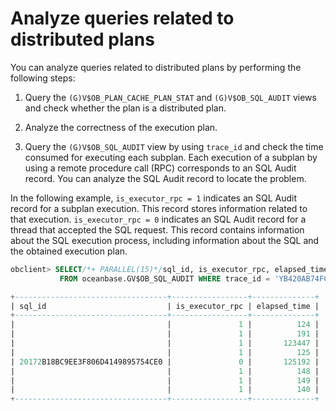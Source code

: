 # Analyze queries related to distributed plans

You can analyze queries related to distributed plans by performing the following steps:

1. Query the `(G)V$OB_PLAN_CACHE_PLAN_STAT` and `(G)V$OB_SQL_AUDIT` views and check whether the plan is a distributed plan.

2. Analyze the correctness of the execution plan.

3. Query the `(G)V$OB_SQL_AUDIT` view by using `trace_id` and check the time consumed for executing each subplan. Each execution of a subplan by using a remote procedure call (RPC) corresponds to an SQL Audit record. You can analyze the SQL Audit record to locate the problem.

In the following example, `is_executor_rpc = 1` indicates an SQL Audit record for a subplan execution. This record stores information related to that execution. `is_executor_rpc = 0` indicates an SQL Audit record for a thread that accepted the SQL request. This record contains information about the SQL execution process, including information about the SQL and the obtained execution plan.

```sql
obclient> SELECT/*+ PARALLEL(15)*/sql_id, is_executor_rpc, elapsed_time
           FROM oceanbase.GV$OB_SQL_AUDIT WHERE trace_id = 'YB420AB74FC6-00056349D323483A';

+----------------------------------+-----------------+--------------+
| sql_id                           | is_executor_rpc | elapsed_time |
+----------------------------------+-----------------+--------------+
|                                  |               1 |          124 |
|                                  |               1 |          191 |
|                                  |               1 |       123447 |
|                                  |               1 |          125 |
| 20172B18BC9EE3F806D4149895754CE0 |               0 |       125192 |
|                                  |               1 |          148 |
|                                  |               1 |          149 |
|                                  |               1 |          140 |
+----------------------------------+-----------------+--------------+
```
